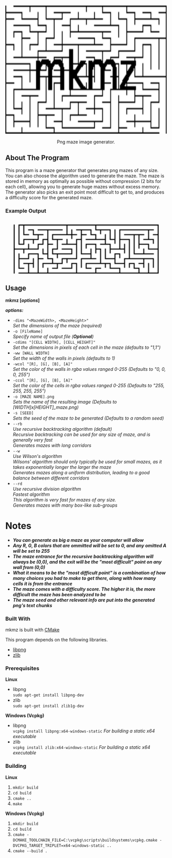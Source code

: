 <br />
<div align="center">
  <a href="https://github.com/jcsq6/mkmz">
    <img src="images/logo.png" alt="Logo" width="800" height="400">
  </a>

  <p align="center">
    Png maze image generator.
  </p>
</div>

## About The Program
This program is a maze generator that generates png mazes of any size. You can also choose the algorithm used to generate the maze. The maze is stored in memory as optimally as possible without compression (2 bits for each cell), allowing you to generate huge mazes without excess memory. The generator also picks an exit point most difficult to get to, and produces a difficulty score for the generated maze.

### Example Output  
<br />
<div align="center">
  <a href="https://github.com/jcsq6/mkmz">
    <img src="images/top.png" alt="example" width="453" height="153">
  </a>
</div>

## Usage
**mkmz [*options*]** 

***options:***  
* ```-dims "<MazeWidth>, <MazeHeight>"```  
*Set the dimensions of the maze (required)*  
* ```-o [FileName]```  
*Specify name of output file (**Optional**)*  
* ```-cdims "[CELL WIDTH], [CELL_HEIGHT]"```  
*Set the dimensions in pixels of each cell in the maze (defaults to "1,1")*  
* ```-ww [WALL WIDTH]```  
*Set the width of the walls in pixels (defaults to 1)*  
* ```-wcol "[R], [G], [B], [A]"```  
*Set the color of the walls in rgba values ranged 0-255 (Defaults to "0, 0, 0, 255")*  
* ```-ccol "[R], [G], [B], [A]"```  
*Set the color of the cells in rgba values ranged 0-255 (Defaults to "255, 255, 255, 255")*  
* ```-o [MAZE NAME].png```  
*Sets the name of the resulting image (Defaults to [WIDTH]x[HEIGHT]_maze.png)*  
* ```-s [SEED]```  
*Sets the seed of the maze to be generated (Defaults to a random seed)*  
* ```--rb```  
*Use recursive backtracking algorithm (default)*  
*Recursive backtracking can be used for any size of maze, and is generally very fast*  
*Generates mazes with long corridors*
* ```--w```  
*Use Wilson's algorithm*  
*Wilsons' algorithm should only typically be used for small mazes, as it takes exponentially longer the larger the maze*  
*Generates mazes along a uniform distribution, leading to a good balance between different corridors*  
* ```--rd```  
*Use recursive division algorithm*  
*Fastest algorithm*  
*This algorithm is very fast for mazes of any size.*  
*Generates mazes with many box-like sub-groups*

# Notes
* ***You can generate as big a maze as your computer will allow***  
* ***Any R, G, B colors that are ommitted will be set to 0, and any omitted A will be set to 255***
* ***The maze entrance for the recursive backtracking algorithm will always be (0,0), and the exit will be the "most difficult" point on any wall from (0,0)***  
* ***What it means to be the "most difficult point" is a combination of how many choices you had to make to get there, along with how many cells it is from the entrance***
* ***The maze comes with a difficulty score. The higher it is, the more difficult the maze has been analyzed to be***
* ***The maze seed and other relevant info are put into the generated png's text chunks***  

### Built With

mkmz is built with [CMake](https://cmake.org/)

This program depends on the following libraries.

* [libpng](http://www.libpng.org/pub/png/libpng.html)
* [zlib](https://zlib.net/)

### Prerequisites
**Linux**
* libpng  
  `sudo apt-get install libpng-dev`
* zlib  
  `sudo apt-get install zlib1g-dev`  
  
**Windows (Vcpkg)**  
* libpng  
  `vcpkg install libpng:x64-windows-static` *For building a static x64 executable*  
* zlib  
  `vcpkg install zlib:x64-windows-static` *For building a static x64 executable*  

### Building
**Linux**
  1. `mkdir build`
  2. `cd build`
  3. `cmake ..`  
  4. `make` 
 
**Windows (Vcpkg)**
  1. `mkdir build`
  2. `cd build`
  3. `cmake -DCMAKE_TOOLCHAIN_FILE=C:\vcpkg\scripts\buildsystems\vcpkg.cmake -DVCPKG_TARGET_TRIPLET=x64-windows-static ..`
  4. `cmake --build .`